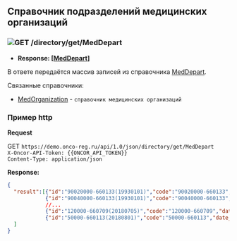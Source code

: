 ## Справочник подразделений медицинских организаций

### ![GET](../../../../img/get.png) /directory/get/MedDepart
* **Response: [[MedDepart](../../../../types/types.md#com.siams.med.api.MedDepart)]**

В ответе передаётся массив записей из справочника [MedDepart](../../../../types/types.md#com.siams.med.api.MedDepart).

Связанные справочники:
* [MedOrganization](../../../../methods/directory/get/MedOrganization/index.md) - `cправочник медицинских организаций ` 
### Пример http

**Request**  

GET `https://demo.onco-reg.ru/api/1.0/json/directory/get/MedDepart`  
`X-Oncor-API-Token: {{ONCOR_API_TOKEN}}`  
`Content-Type: application/json`

**Response:**

```json
{
  "result":[{"id":"90020000-660133(19930101)","code":"90020000-660133","date_range":["19930101","20141231"],"name":"Хирургическое","depart_code":"90020000","med_org_code":"660133","name_full":"Хирургическое отделение","name_short":"Хирургическое","type_help":"3"},
            {"id":"90040000-660133(19930101)","code":"90040000-660133","date_range":["19930101","20141231"],"name":"Ортопедическое","depart_code":"90040000","med_org_code":"660133","name_full":"Ортопедическое отделение","name_short":"Ортопедическое","type_help":"3"},
            //...
            {"id":"120000-660709(20180705)","code":"120000-660709","date_range":["20180705","29991231"],"name":"Детское фтизиатрическое отделение № 2","depart_code":"120000","med_org_code":"660709","name_full":"Детское фтизиатрическое отделение № 2 , г. Екатеринбург, Сибирский тракт, д. 8, литер 21","name_short":"Детское фтизиатрическое отделение № 2","type_help":"1"},
            {"id":"50000-660113(20180801)","code":"50000-660113","date_range":["20180801","29991231"],"name":"Неврологическое № 2","depart_code":"50000","med_org_code":"660113","name_full":"Неврологическое отделение № 2","name_short":"Неврологическое № 2","type_help":"1"}
  ]
}
```


